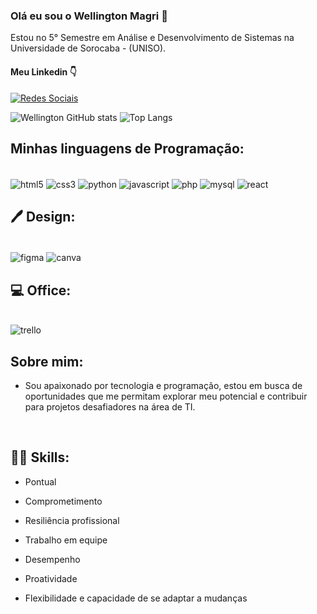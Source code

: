 ### Olá eu sou o Wellington Magri 🏅

Estou no 5° Semestre em Análise e Desenvolvimento de Sistemas na Universidade de Sorocaba - (UNISO).

#### Meu Linkedin 👇
[![Redes Sociais](https://img.shields.io/badge/LinkedIn-0077B5?style=for-the-badge&logo=linkedin&logoColor=white)](https://www.linkedin.com/in/tinhomagri-dev/)

![Wellington GitHub stats](https://github-readme-stats.vercel.app/api?username=Tinhomagri&show_icons=true&theme=radical) 
![Top Langs](https://github-readme-stats.vercel.app/api/top-langs/?username=Tinhomagri&size_weight=0.5&count_weight=0.5)

## Minhas linguagens de Programação:

<div style="display: inline-block">
    <br/>   
        <img align="center" alt="html5" src="https://img.shields.io/badge/HTML5-E34F26?style=for-the-badge&logo=html5&logoColor=white" />
        <img align="center" alt="css3" src="https://img.shields.io/badge/CSS3-1572B6?style=for-the-badge&logo=css3&logoColor=white" />
        <img align="center" alt="python" src="https://img.shields.io/badge/Python-14354C?style=for-the-badge&logo=python&logoColor=white" />
        <img align="center" alt="javascript" src="https://img.shields.io/badge/JavaScript-323330?style=for-the-badge&logo=javascript&logoColor=F7DF1E" >
        <img align="center" alt="php" src="https://img.shields.io/badge/PHP-777BB4?style=for-the-badge&logo=php&logoColor=white" />
        <img align="center" alt="mysql" src="https://img.shields.io/badge/MySQL-00000F?style=for-the-badge&logo=mysql&logoColor=white" />
        <img align="center" alt="react" src="https://shields.io/badge/react-black?logo=react&style=for-the-badge" />

</div>



## 🖊️ Design:

<div style="display: inline-block">
    <br/>
        <img align="center" alt="figma" src="https://img.shields.io/badge/Figma-F24E1E?style=for-the-badge&logo=figma&logoColor=white" />
        <img align="center" alt="canva" src="https://img.shields.io/badge/Canva-%2300C4CC.svg?&style=for-the-badge&logo=Canva&logoColor=white" />
</div>

## 💻 Office:

<div style="display: inline-block">
    <br/>
        <img align="center" alt="trello" src="https://img.shields.io/badge/Trello-0052CC?style=for-the-badge&logo=trello&logoColor=white" />
        
</div>

<br/>

## Sobre mim:
- Sou apaixonado por tecnologia e programação, estou em busca de oportunidades que me permitam explorar meu potencial e contribuir para projetos desafiadores na área de TI.
<br/>

## 👨‍🏫 Skills:
- Pontual
- Comprometimento
- Resiliência profissional

- Trabalho em equipe
- Desempenho
- Proatividade
- Flexibilidade e capacidade de se adaptar a mudanças

<br/>


